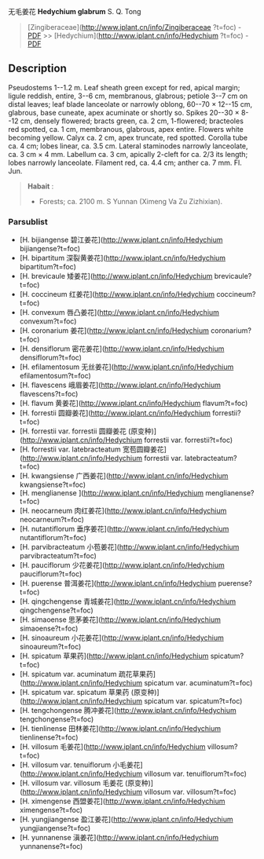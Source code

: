 无毛姜花 **Hedychium glabrum** S. Q. Tong

> [Zingiberaceae](http://www.iplant.cn/info/Zingiberaceae ?t=foc) - [PDF](http://iplant.cn/foc/pdf/Zingiberaceae.pdf) >> [Hedychium](http://www.iplant.cn/info/Hedychium ?t=foc) - [PDF](http://www.iplant.cn/foc/pdf/Hedychium.pdf)

## Description

Pseudostems 1--1.2 m. Leaf sheath green except for red, apical margin; ligule reddish, entire, 3--6 cm, membranous, glabrous; petiole 3--7 cm on distal leaves; leaf blade lanceolate or narrowly oblong, 60--70 × 12--15 cm, glabrous, base cuneate, apex acuminate or shortly so. Spikes 20--30 × 8--12 cm, densely flowered; bracts green, ca. 2 cm, 1-flowered; bracteoles red spotted, ca. 1 cm, membranous, glabrous, apex entire. Flowers white becoming yellow. Calyx ca. 2 cm, apex truncate, red spotted. Corolla tube ca. 4 cm; lobes linear, ca. 3.5 cm. Lateral staminodes narrowly lanceolate, ca. 3 cm × 4 mm. Labellum ca. 3 cm, apically 2-cleft for ca. 2/3 its length; lobes narrowly lanceolate. Filament red, ca. 4.4 cm; anther ca. 7 mm. Fl. Jun.

> **Habait** : 
>* Forests; ca. 2100 m. S Yunnan (Ximeng Va Zu Zizhixian).

### Parsublist

* [H.  bijiangense  碧江姜花](http://www.iplant.cn/info/Hedychium bijiangense?t=foc)
* [H.  bipartitum  深裂黄姜花](http://www.iplant.cn/info/Hedychium bipartitum?t=foc)
* [H.  brevicaule  矮姜花](http://www.iplant.cn/info/Hedychium brevicaule?t=foc)
* [H.  coccineum  红姜花](http://www.iplant.cn/info/Hedychium coccineum?t=foc)
* [H.  convexum  唇凸姜花](http://www.iplant.cn/info/Hedychium convexum?t=foc)
* [H.  coronarium  姜花](http://www.iplant.cn/info/Hedychium coronarium?t=foc)
* [H.  densiflorum  密花姜花](http://www.iplant.cn/info/Hedychium densiflorum?t=foc)
* [H.  efilamentosum  无丝姜花](http://www.iplant.cn/info/Hedychium efilamentosum?t=foc)
* [H.  flavescens  峨眉姜花](http://www.iplant.cn/info/Hedychium flavescens?t=foc)
* [H.  flavum  黄姜花](http://www.iplant.cn/info/Hedychium flavum?t=foc)
* [H.  forrestii  圆瓣姜花](http://www.iplant.cn/info/Hedychium forrestii?t=foc)
* [H.  forrestii var. forrestii  圆瓣姜花 (原变种)](http://www.iplant.cn/info/Hedychium forrestii var. forrestii?t=foc)
* [H.  forrestii var. latebracteatum  宽苞圆瓣姜花](http://www.iplant.cn/info/Hedychium forrestii var. latebracteatum?t=foc)
* [H.  kwangsiense  广西姜花](http://www.iplant.cn/info/Hedychium kwangsiense?t=foc)
* [H.  menglianense  ](http://www.iplant.cn/info/Hedychium menglianense?t=foc)
* [H.  neocarneum  肉红姜花](http://www.iplant.cn/info/Hedychium neocarneum?t=foc)
* [H.  nutantiflorum  垂序姜花](http://www.iplant.cn/info/Hedychium nutantiflorum?t=foc)
* [H.  parvibracteatum  小苞姜花](http://www.iplant.cn/info/Hedychium parvibracteatum?t=foc)
* [H.  pauciflorum  少花姜花](http://www.iplant.cn/info/Hedychium pauciflorum?t=foc)
* [H.  puerense  普洱姜花](http://www.iplant.cn/info/Hedychium puerense?t=foc)
* [H.  qingchengense  青城姜花](http://www.iplant.cn/info/Hedychium qingchengense?t=foc)
* [H.  simaoense  思茅姜花](http://www.iplant.cn/info/Hedychium simaoense?t=foc)
* [H.  sinoaureum  小花姜花](http://www.iplant.cn/info/Hedychium sinoaureum?t=foc)
* [H.  spicatum  草果药](http://www.iplant.cn/info/Hedychium spicatum?t=foc)
* [H.  spicatum var. acuminatum  疏花草果药](http://www.iplant.cn/info/Hedychium spicatum var. acuminatum?t=foc)
* [H.  spicatum var. spicatum  草果药 (原变种)](http://www.iplant.cn/info/Hedychium spicatum var. spicatum?t=foc)
* [H.  tengchongense  腾冲姜花](http://www.iplant.cn/info/Hedychium tengchongense?t=foc)
* [H.  tienlinense  田林姜花](http://www.iplant.cn/info/Hedychium tienlinense?t=foc)
* [H.  villosum  毛姜花](http://www.iplant.cn/info/Hedychium villosum?t=foc)
* [H.  villosum var. tenuiflorum  小毛姜花](http://www.iplant.cn/info/Hedychium villosum var. tenuiflorum?t=foc)
* [H.  villosum var. villosum  毛姜花 (原变种)](http://www.iplant.cn/info/Hedychium villosum var. villosum?t=foc)
* [H.  ximengense  西盟姜花](http://www.iplant.cn/info/Hedychium ximengense?t=foc)
* [H.  yungjiangense  盈江姜花](http://www.iplant.cn/info/Hedychium yungjiangense?t=foc)
* [H.  yunnanense  滇姜花](http://www.iplant.cn/info/Hedychium yunnanense?t=foc)
